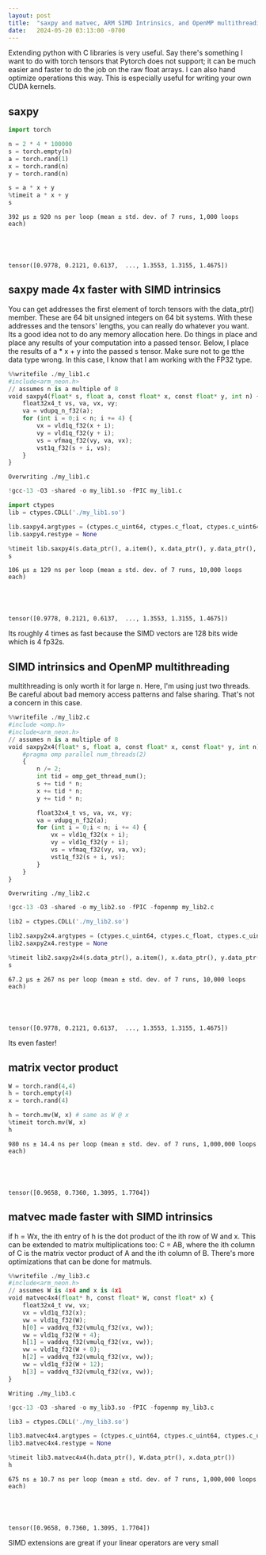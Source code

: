 ```yaml
---
layout: post
title:  "saxpy and matvec, ARM SIMD Intrinsics, and OpenMP multithreading"
date:   2024-05-20 03:13:00 -0700
---
```


Extending python with C libraries is very useful. Say there's something I want to do with torch tensors that Pytorch does not support; it can be much easier and faster to do the job on the raw float arrays. I can also hand optimize operations this way. This is especially useful for writing your own CUDA kernels.

## saxpy


```python
import torch

n = 2 * 4 * 100000
s = torch.empty(n)
a = torch.rand(1)
x = torch.rand(n)
y = torch.rand(n)

s = a * x + y
%timeit a * x + y
s
```

    392 µs ± 920 ns per loop (mean ± std. dev. of 7 runs, 1,000 loops each)





    tensor([0.9778, 0.2121, 0.6137,  ..., 1.3553, 1.3155, 1.4675])



## saxpy made 4x faster with SIMD intrinsics  
You can get addresses the first element of torch tensors with the data_ptr() member. These are 64 bit unsigned integers on 64 bit systems. With these addresses and the tensors' lengths, you can really do whatever you want. Its a good idea not to do any memory allocation here. Do things in place and place any results of your computation into a passed tensor. Below, I place the results of a * x + y into the passed s tensor. Make sure not to ge tthe data type wrong. In this case, I know that I am working with the FP32 type.


```python
%%writefile ./my_lib1.c
#include<arm_neon.h>
// assumes n is a multiple of 8
void saxpy4(float* s, float a, const float* x, const float* y, int n) {
    float32x4_t vs, va, vx, vy;
    va = vdupq_n_f32(a);
    for (int i = 0;i < n; i += 4) {
        vx = vld1q_f32(x + i);
        vy = vld1q_f32(y + i);
        vs = vfmaq_f32(vy, va, vx);
        vst1q_f32(s + i, vs);
    }
}
```

    Overwriting ./my_lib1.c



```python
!gcc-13 -O3 -shared -o my_lib1.so -fPIC my_lib1.c
```


```python
import ctypes
lib = ctypes.CDLL('./my_lib1.so')

lib.saxpy4.argtypes = (ctypes.c_uint64, ctypes.c_float, ctypes.c_uint64, ctypes.c_uint64, ctypes.c_int)
lib.saxpy4.restype = None

%timeit lib.saxpy4(s.data_ptr(), a.item(), x.data_ptr(), y.data_ptr(), n)
s
```

    106 µs ± 129 ns per loop (mean ± std. dev. of 7 runs, 10,000 loops each)





    tensor([0.9778, 0.2121, 0.6137,  ..., 1.3553, 1.3155, 1.4675])



Its roughly 4 times as fast because the SIMD vectors are 128 bits wide which is 4 fp32s.

## SIMD intrinsics and OpenMP multithreading

multithreading is only worth it for large n. Here, I'm using just two threads. Be careful about bad memory access patterns and false sharing. That's not a concern in this case.


```python
%%writefile ./my_lib2.c
#include <omp.h>
#include<arm_neon.h>
// assumes n is a multiple of 8
void saxpy2x4(float* s, float a, const float* x, const float* y, int n) {
    #pragma omp parallel num_threads(2)
    {
        n /= 2;
        int tid = omp_get_thread_num();
        s += tid * n;
        x += tid * n;
        y += tid * n;

        float32x4_t vs, va, vx, vy;
        va = vdupq_n_f32(a);
        for (int i = 0;i < n; i += 4) {
            vx = vld1q_f32(x + i);
            vy = vld1q_f32(y + i);
            vs = vfmaq_f32(vy, va, vx);
            vst1q_f32(s + i, vs);
        }
    }
}
```

    Overwriting ./my_lib2.c



```python
!gcc-13 -O3 -shared -o my_lib2.so -fPIC -fopenmp my_lib2.c
```


```python
lib2 = ctypes.CDLL('./my_lib2.so')

lib2.saxpy2x4.argtypes = (ctypes.c_uint64, ctypes.c_float, ctypes.c_uint64, ctypes.c_uint64, ctypes.c_int)
lib2.saxpy2x4.restype = None

%timeit lib2.saxpy2x4(s.data_ptr(), a.item(), x.data_ptr(), y.data_ptr(), n)
s
```

    67.2 µs ± 267 ns per loop (mean ± std. dev. of 7 runs, 10,000 loops each)





    tensor([0.9778, 0.2121, 0.6137,  ..., 1.3553, 1.3155, 1.4675])



Its even faster!

## matrix vector product



```python
W = torch.rand(4,4)
h = torch.empty(4)
x = torch.rand(4)

h = torch.mv(W, x) # same as W @ x
%timeit torch.mv(W, x)
h
```

    980 ns ± 14.4 ns per loop (mean ± std. dev. of 7 runs, 1,000,000 loops each)





    tensor([0.9658, 0.7360, 1.3095, 1.7704])



## matvec made faster with SIMD intrinsics

if h = Wx, the ith entry of h is the dot product of the ith row of W and x. This can be extended to matrix multiplications too: C = AB, where the ith column of C is the matrix vector product of A and the ith column of B. There's more optimizations that can be done for matmuls.


```python
%%writefile ./my_lib3.c
#include<arm_neon.h>
// assumes W is 4x4 and x is 4x1
void matvec4x4(float* h, const float* W, const float* x) {
    float32x4_t vw, vx;
    vx = vld1q_f32(x);
    vw = vld1q_f32(W);
    h[0] = vaddvq_f32(vmulq_f32(vx, vw));
    vw = vld1q_f32(W + 4);
    h[1] = vaddvq_f32(vmulq_f32(vx, vw));
    vw = vld1q_f32(W + 8);
    h[2] = vaddvq_f32(vmulq_f32(vx, vw));
    vw = vld1q_f32(W + 12);
    h[3] = vaddvq_f32(vmulq_f32(vx, vw));
}
```

    Writing ./my_lib3.c



```python
!gcc-13 -O3 -shared -o my_lib3.so -fPIC -fopenmp my_lib3.c
```


```python
lib3 = ctypes.CDLL('./my_lib3.so')

lib3.matvec4x4.argtypes = (ctypes.c_uint64, ctypes.c_uint64, ctypes.c_uint64)
lib3.matvec4x4.restype = None

%timeit lib3.matvec4x4(h.data_ptr(), W.data_ptr(), x.data_ptr())
h
```

    675 ns ± 10.7 ns per loop (mean ± std. dev. of 7 runs, 1,000,000 loops each)





    tensor([0.9658, 0.7360, 1.3095, 1.7704])



SIMD extensions are great if your linear operators are very small
